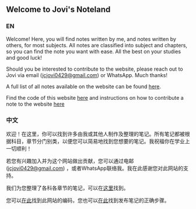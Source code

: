 ## Welcome to Jovi's Noteland

### EN
Welcome! Here, you will find notes written by me, and notes written by others, for most subjects. All notes are classified into subject and chapters, so you can find the note you want with ease. All the best on your studies and good luck!

Should you be interested to contribute to the website, please reach out to Jovi via email (jcjovi0429@gmail.com) or WhatsApp. Much thanks!

A full list of all notes available on the website can be found [here](https://jcjovi.github.io/full "Full list of notes available on the website").

Find the code of this website [here](https://github.com/jcjovi/jcjovi.github.io) and instructions on how to contribute a note to the website [here](https://github.com/jcjovi/jcjovi.github.io/readme.md)

### 中文
欢迎！在这里，你可以找到许多由我或其他人制作及整理的笔记。所有笔记都被根据科目，章节分门别类，以便您可以简易地找到您想要的笔记。我祝福你在学业上一切顺利！

若您有兴趣加入并为这个网站做出贡献，您可以通过电邮 (jcjovi0429@gmail.com) ，或者WhatsApp联络我。我在此感谢您对此网站的支持。

我们为您整理了各科各章节的笔记，可以在[这里](https://jcjovi.github.io/full "一个完整的笔记列单")找到。

您可以[在此](https://github.com/jcjovi/jcjovi.github.io)找到此网站的编码，您也可以[在此](https://github.com/jcjovi/jcjovi.github.io/readme.md)找到发布笔记的正确步骤。
